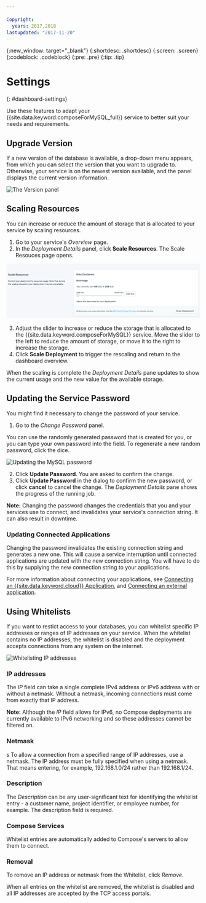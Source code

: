 ```yaml
---

Copyright:
  years: 2017,2018
lastupdated: "2017-11-20"
---
```


{:new_window: target="_blank"}
{:shortdesc: .shortdesc}
{:screen: .screen}
{:codeblock: .codeblock}
{:pre: .pre}
{:tip: .tip}

# Settings
{: #dashboard-settings}

Use these features to adapt your {{site.data.keyword.composeForMySQL_full}} service to better suit your needs and requirements.

## Upgrade Version

If a new version of the database is available, a drop-down menu appears, from which you can select the version that you want to upgrade to. Otherwise, your service is on the newest version available, and the panel displays the current version information.

![The Version panel](./images/mysql-version-show.png "The Version panel")

## Scaling Resources

You can increase or reduce the amount of storage that is allocated to your service by scaling resources.

1. Go to your service's _Overview_ page.
2. In the _Deployment Details_ panel, click **Scale Resources**. The Scale Resouces page opens.

  ![The Scale Resources page](./images/mysql-scale-show.png "The Scale Resources page")

3. Adjust the slider to increase or reduce the storage that is allocated to the {{site.data.keyword.composeForMySQL}} service. Move the slider to the left to reduce the amount of storage, or move it to the right to increase the storage.
4. Click **Scale Deployment** to trigger the rescaling and return to the dashboard overview.

When the scaling is complete the _Deployment Details_ pane updates to show the current usage and the new value for the available storage.

## Updating the Service Password

You might find it necessary to change the password of your service.

1. Go to the _Change Password_ panel. 

  You can use the randomly generated password that is created for you, or you can type your own password into the field. To regenerate a new random password, click the dice. 
  
  ![Updating the MySQL password](./images/mysql-update-password.png "The automatic password generator")

2. Click **Update Password**. You are asked to confirm the change.
3. Click **Update Password** in the dialog to confirm the new password, or click **cancel** to cancel the change. The _Deployment Details_ pane shows the progress of the running job.

**Note:** Changing the password changes the credentials that you and your services use to connect, and invalidates your service's connection string. It can also result in downtime.

### Updating Connected Applications

Changing the password invalidates the existing connection string and generates a new one. This will cause a service interruption until connected applications are updated with the new connection string. You will have to do this by supplying the new connection string to your applications.

For more information about connecting your applications, see [Connecting an {{site.data.keyword.cloud}} Application](/docs/services/ComposeForMySQL?topic=compose-for-mysql-ibmcloud-cf-app), and [Connecting an external application](/docs/services/ComposeForMySQL?topic=compose-for-mysql-external-app).


## Using Whitelists

If you want to restict access to your databases, you can whitelist specific IP addresses or ranges of IP addresses on your service. When the whitelist contains no IP addresses, the whitelist is disabled and the deployment accepts connections from any system on the internet.

![Whitelisting IP addresses](./images/mysql-whitelist-show.png "The whitelist fields.")

### IP addresses
The *IP* field can take a single complete IPv4 address or IPv6 address with or without a netmask. Without a netmask, incoming connections must come from exactly that IP address. 

**Note:** Although the *IP* field allows for IPv6, no Compose deployments are currently available to IPv6 networking and so these addresses cannot be filtered on.

### Netmask
s
To allow a connection from a specified range of IP addresses, use a netmask. The IP address must be fully specified when using a netmask. That means entering, for example, 192.168.1.0/24 rather than 192.168.1/24.

### Description

The *Description* can be any user-significant text for identifying the whitelist entry - a customer name, project identifier, or employee number, for example. The description field is required.

### Compose Services

Whitelist entries are automatically added to Compose's servers to allow them to connect.

### Removal

To remove an IP address or netmask from the Whitelist, click *Remove*.

When all entries on the whitelist are removed, the whitelist is disabled and all IP addresses are accepted by the TCP access portals.
